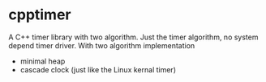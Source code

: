 # cpptimer
A C++ timer library with two algorithm.
Just the timer algorithm, no system depend timer driver.
With two algorithm implementation
* minimal heap
* cascade clock (just like the Linux kernal timer)
